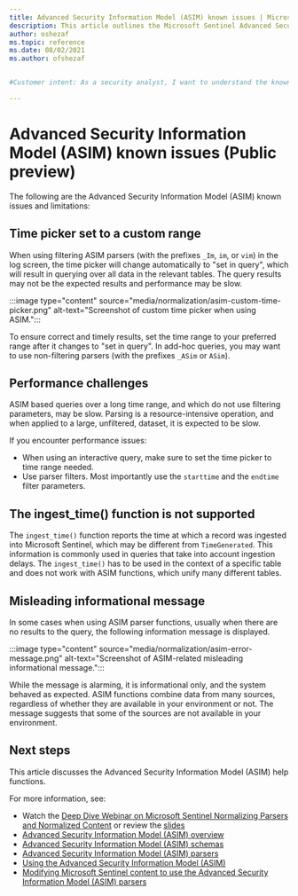 ```yaml
---
title: Advanced Security Information Model (ASIM) known issues | Microsoft Docs
description: This article outlines the Microsoft Sentinel Advanced Security Information Model (ASIM) known issues.
author: oshezaf
ms.topic: reference
ms.date: 08/02/2021
ms.author: ofshezaf


#Customer intent: As a security analyst, I want to understand the known issues and limitations of the Advanced Security Information Model (ASIM) so that I can effectively troubleshoot and optimize my queries in Microsoft Sentinel.

---
```


# Advanced Security Information Model (ASIM) known issues (Public preview)

The following are the Advanced Security Information Model (ASIM) known issues and limitations:

## Time picker set to a custom range

When using filtering ASIM parsers (with the prefixes `_Im`, `im`, or `vim`) in the log screen, the time picker will change automatically to "set in query", which will result in querying over all data in the relevant tables. The query results may not be the expected results and performance may be slow.

:::image type="content" source="media/normalization/asim-custom-time-picker.png" alt-text="Screenshot of custom time picker when using ASIM.":::

To ensure correct and timely results, set the time range to your preferred range after it changes to "set in query". In add-hoc queries, you may want to use non-filtering parsers (with the prefixes `_ASim` or `ASim`).

## Performance challenges

ASIM based queries over a long time range, and which do not use filtering parameters, may be slow. Parsing is a resource-intensive operation, and when applied to a large, unfiltered, dataset, it is expected to be slow.

If you encounter performance issues:
- When using an interactive query, make sure to set the time picker to time range needed.
- Use parser filters. Most importantly use the `starttime` and the `endtime` filter parameters.

## The ingest_time() function is not supported

The `ingest_time()` function reports the time at which a record was ingested into Microsoft Sentinel, which may be different from `TimeGenerated`. This information is commonly used in queries that take into account ingestion delays. The `ingest_time()` has to be used in the context of a specific table and does not work with ASIM functions, which unify many different tables. 

## Misleading informational message

In some cases when using ASIM parser functions, usually when there are no results to the query, the following information message is displayed. 

:::image type="content" source="media/normalization/asim-error-message.png" alt-text="Screenshot of ASIM-related misleading informational message.":::

While the message is alarming, it is informational only, and the system behaved as expected. ASIM functions combine data from many sources, regardless of whether they are available in your environment or not. The message suggests that some of the sources are not available in your environment.

## <a name="next-steps"></a>Next steps

This article discusses the Advanced Security Information Model (ASIM) help functions.

For more information, see:

- Watch the [Deep Dive Webinar on Microsoft Sentinel Normalizing Parsers and Normalized Content](https://www.youtube.com/watch?v=zaqblyjQW6k) or review the [slides](https://1drv.ms/b/s!AnEPjr8tHcNmjGtoRPQ2XYe3wQDz?e=R3dWeM)
- [Advanced Security Information Model (ASIM) overview](normalization.md)
- [Advanced Security Information Model (ASIM) schemas](normalization-about-schemas.md)
- [Advanced Security Information Model (ASIM) parsers](normalization-about-parsers.md)
- [Using the Advanced Security Information Model (ASIM)](normalization-about-parsers.md)
- [Modifying Microsoft Sentinel content to use the Advanced Security Information Model (ASIM) parsers](normalization-modify-content.md)
